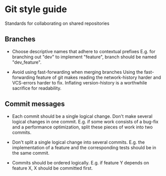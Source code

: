 # Git style guide
Standards for collaborating on shared repositories

## Branches
- Choose descriptive names that adhere to contextual prefixes
E.g. for branching out "dev" to implement "feature", branch should be named "dev_feature".

- Avoid using fast-forwarding when merging branches
Using the fast-forwarding feature of git makes reading the network-history harder and VCS-errors harder to fix. Inflating version-history is a worthwhile sacrifice for readability. 

## Commit messages
- Each commit should be a single logical change. Don't make several logical changes in one commit.
E.g. if some work consists of a bug-fix and a performance optimization, split these pieces of work into two commits.

- Don't split a single logical change into several commits. 
E.g. the implementation of a feature and the corresponding tests should be in the same commit.

- Commits should be ordered logically.
E.g. if feature Y depends on feature X, X should be committed first.
